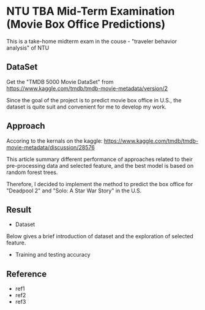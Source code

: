 # NTU TBA Mid-Term Examination (Movie Box Office Predictions)
This is a take-home midterm exam in the couse - "traveler behavior analysis" of NTU
## DataSet
Get the "TMDB 5000 Movie DataSet" from https://www.kaggle.com/tmdb/tmdb-movie-metadata/version/2

Since the goal of the project is to predict movie box office in U.S., the dataset is quite suit and convenient for me to develop my work.
## Approach
Accoring to the kernals on the kaggle: https://www.kaggle.com/tmdb/tmdb-movie-metadata/discussion/28576

This article summary different performance of approaches related to their pre-processing data and selected feature, and the best model is based on random forest trees.

Therefore, I decided to implement the method to predict the box office for "Deadpool 2" and "Solo: A Star War Story" in the U.S.
## Result
+ Dataset 

Below gives a brief introduction of dataset and the exploration of selected feature.

+ Training and testing accuracy

## Reference
+ ref1
+ ref2
+ ref3
